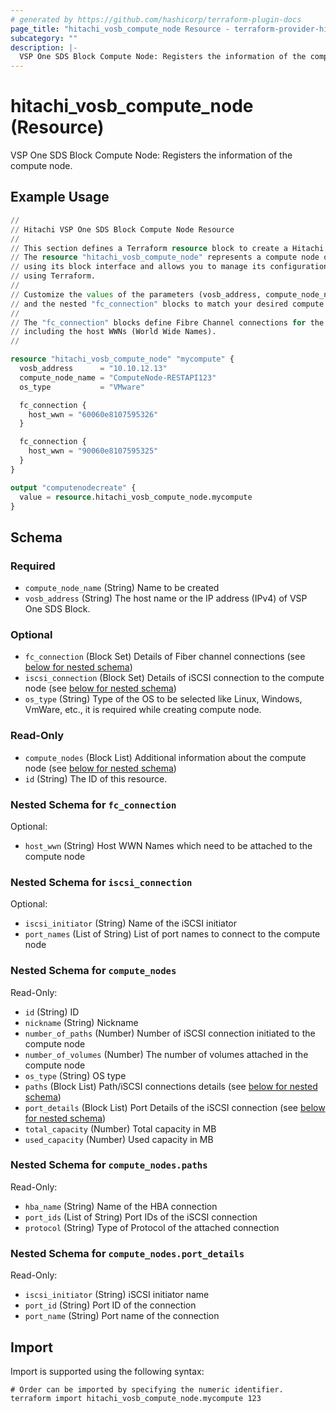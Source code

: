 ```yaml
---
# generated by https://github.com/hashicorp/terraform-plugin-docs
page_title: "hitachi_vosb_compute_node Resource - terraform-provider-hitachi"
subcategory: ""
description: |-
  VSP One SDS Block Compute Node: Registers the information of the compute node.
---
```


# hitachi_vosb_compute_node (Resource)

VSP One SDS Block Compute Node: Registers the information of the compute node.

## Example Usage

```terraform
//
// Hitachi VSP One SDS Block Compute Node Resource
//
// This section defines a Terraform resource block to create a Hitachi VSP One SDS Block compute node.
// The resource "hitachi_vosb_compute_node" represents a compute node on a Hitachi VSP One SDS Block
// using its block interface and allows you to manage its configuration
// using Terraform.
//
// Customize the values of the parameters (vosb_address, compute_node_name, os_type),
// and the nested "fc_connection" blocks to match your desired compute node configuration.
//
// The "fc_connection" blocks define Fibre Channel connections for the compute node,
// including the host WWNs (World Wide Names).
//

resource "hitachi_vosb_compute_node" "mycompute" {
  vosb_address      = "10.10.12.13"
  compute_node_name = "ComputeNode-RESTAPI123"
  os_type           = "VMware"

  fc_connection {
    host_wwn = "60060e8107595326"
  }

  fc_connection {
    host_wwn = "90060e8107595325"
  }
}

output "computenodecreate" {
  value = resource.hitachi_vosb_compute_node.mycompute
}
```

<!-- schema generated by tfplugindocs -->
## Schema

### Required

- `compute_node_name` (String) Name to be created
- `vosb_address` (String) The host name or the IP address (IPv4) of VSP One SDS Block.

### Optional

- `fc_connection` (Block Set) Details of Fiber channel connections (see [below for nested schema](#nestedblock--fc_connection))
- `iscsi_connection` (Block Set) Details of iSCSI connection to the compute node (see [below for nested schema](#nestedblock--iscsi_connection))
- `os_type` (String) Type of the OS to be selected like Linux, Windows, VmWare, etc., it is required while creating compute node.

### Read-Only

- `compute_nodes` (Block List) Additional information about the compute node (see [below for nested schema](#nestedblock--compute_nodes))
- `id` (String) The ID of this resource.

<a id="nestedblock--fc_connection"></a>
### Nested Schema for `fc_connection`

Optional:

- `host_wwn` (String) Host WWN Names which need to be attached to the compute node


<a id="nestedblock--iscsi_connection"></a>
### Nested Schema for `iscsi_connection`

Optional:

- `iscsi_initiator` (String) Name of the iSCSI initiator
- `port_names` (List of String) List of port names to connect to the compute node


<a id="nestedblock--compute_nodes"></a>
### Nested Schema for `compute_nodes`

Read-Only:

- `id` (String) ID
- `nickname` (String) Nickname
- `number_of_paths` (Number) Number of iSCSI connection initiated to the compute node
- `number_of_volumes` (Number) The number of volumes attached in the compute node
- `os_type` (String) OS type
- `paths` (Block List) Path/iSCSI connections details (see [below for nested schema](#nestedblock--compute_nodes--paths))
- `port_details` (Block List) Port Details of the iSCSI connection (see [below for nested schema](#nestedblock--compute_nodes--port_details))
- `total_capacity` (Number) Total capacity in MB
- `used_capacity` (Number) Used capacity in MB

<a id="nestedblock--compute_nodes--paths"></a>
### Nested Schema for `compute_nodes.paths`

Read-Only:

- `hba_name` (String) Name of the HBA connection
- `port_ids` (List of String) Port IDs of the iSCSI connection
- `protocol` (String) Type of Protocol of the attached connection


<a id="nestedblock--compute_nodes--port_details"></a>
### Nested Schema for `compute_nodes.port_details`

Read-Only:

- `iscsi_initiator` (String) iSCSI initiator name
- `port_id` (String) Port ID of the connection
- `port_name` (String) Port name of the connection

## Import

Import is supported using the following syntax:

```shell
# Order can be imported by specifying the numeric identifier.
terraform import hitachi_vosb_compute_node.mycompute 123
```
